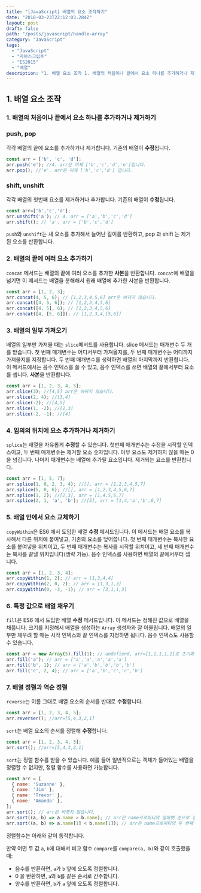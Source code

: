 ```yaml
---
title: "[JavaScript] 배열의 요소 조작하기"
date: "2018-03-23T22:12:03.284Z"
layout: post
draft: false
path: "/posts/javascript/handle-array"
category: "JavaScript"
tags:
  - "JavaScript"
  - "자바스크립트"
  - "ES2015"
  - "배열"
description: "1. 배열 요소 조작 1. 배열의 처음이나 끝에서 요소 하나를 추가하거나 제거하기 push, pop 각각 배열의 끝에 요소를 추가하거나 제거합니다. 기존의 배열이 수정됩니다."
---
```


## 1. 배열 요소 조작

### 1. 배열의 처음이나 끝에서 요소 하나를 추가하거나 제거하기

### push, pop

각각 배열의 끝에 요소를 추가하거나 제거합니다. 기존의 배열이 **수정**됩니다.

```javascript
const arr = ['b', 'c', 'd'];
arr.push('e'); //4. arr은 이제 ['b','c','d','e']입니다.
arr.pop(); //'e'. arr은 이제 ['b','c','d'] 입니다.
```

### shift, unshift

각각 배열의 첫번째 요소를 제거하거나 추가합니다. 기존의 배열이 **수정**됩니다.

```JavaScript
const arr=['b','c','d'];
arr.unshift('a'); // 4. arr = ['a','b','c','d']
arr.shift(); // 'a'. arr = ['b','c','d']
```

`push`와 `unshift`는 새 요소를 추가해서 늘어난 길이를 반환하고, pop 과 shift 는 제거된 요소를 반환합니다.

### 2. 배열의 끝에 여러 요소 추가하기

`concat` 메서드는 배열의 끝에 여러 요소를 추가한 **사본**을 반환합니다. `concat`에 배열을 넘기면 이 메서드는 배열을 분해해서 원래 배열에 추가한 사본을 반환합니다.

```javascript
const arr = [1, 2, 3];
arr.concat(4, 5, 6); // [1,2,3,4,5,6] arr은 바뀌지 않습니다.
arr.concat([4, 5, 6]); // [1,2,3,4,5,6]
arr.concat([4, 5], 6); // [1,2,3,4,5,6]
arr.concat([4, [5, 6]]); // [1,2,3,4,[5,6]]
```

### 3. 배열의 일부 가져오기

배열의 일부만 가져올 때는 `slice`메서드를 사용합니다. slice 메서드는 매개변수 두 개를 받습니다. 첫 번째 매개변수는 어디서부터 가져올지를, 두 번째 매개변수는 어디까지 가져올지를 지정합니다. 두 번째 매개변수를 생략하면 배열의 마지막까지 반환합니다. 이 메서드에서는 음수 인덱스를 쓸 수 있고, 음수 인덱스를 쓰면 배열의 끝에서부터 요소를 셉니다. **사본**을 반환합니다.

```javascript
const arr = [1, 2, 3, 4, 5];
arr.slice(3); //[4,5] arr은 바뀌지 않습니다.
arr.slice(2, 4); //[3,4]
arr.slice(-2); //[4,5]
arr.slice(1, -2); //[2,3]
arr.slice(-2, -1); //[4]
```

### 4. 임의의 위치에 요소 추가하거나 제거하기

`splice`는 배열을 자유롭게 **수정**할 수 있습니다. 첫번째 매개변수는 수정을 시작할 인덱스이고, 두 번째 매개변수는 제거할 요소 숫자입니다. 아무 요소도 제거하지 않을 때는 0 을 넘깁니다. 나머지 매개변수는 배열에 추가될 요소입니다. 제거되는 요소를 반환합니다.

```javascript
const arr = [1, 5, 7];
arr.splice(1, 0, 2, 3, 4); //[], arr = [1,2,3,4,5,7]
arr.splice(5, 0, 6); //[], arr = [1,2,3,4,5,6,7]
arr.splice(1, 2); //[2,3], arr = [1,4,5,6,7]
arr.splice(2, 1, 'a', 'b'); //[5], arr = [1,4,'a','b',6,7]
```

### 5. 배열 안에서 요소 교체하기

`copyWithin`은 ES6 에서 도입한 배열 **수정** 메서드입니다. 이 메서드는 배열 요소를 복사해서 다른 위치에 붙여넣고, 기존의 요소를 덮어씁니다. 첫 번째 매개변수는 복사한 요소를 붙여넣을 위치이고, 두 번째 매개변수는 복사를 시작할 위치이고, 세 번째 매개변수는 복사를 끝낼 위치입니다(생략 가능). 음수 인덱스를 사용하면 배열의 끝에서부터 셉니다.

```javascript
const arr = [1, 2, 3, 4];
arr.copyWithin(1, 2); // arr = [1,3,4,4]
arr.copyWithin(2, 0, 2); // arr = [1,3,1,3]
arr.copyWithin(0, -3, -1); // arr = [3,1,1,3]
```

### 6. 특정 값으로 배열 채우기

`fill`은 ES6 에서 도입한 배열 **수정** 메서드입니다. 이 메서드는 정해진 값으로 배열을 채웁니다. 크기를 지정해서 배열을 생성하는 `Array` 생성자와 잘 어울립니다. 배열의 일부만 채우려 할 때는 시작 인덱스와 끝 인덱스를 지정하면 됩니다. 음수 인덱스도 사용할 수 있습니다.

```javascript
const arr = new Array(5).fill(1); // undefiend, arr=[1,1,1,1,1]로 초기화
arr.fill('a'); // arr = ['a','a','a','a','a']
arr.fill('b', 1); // arr = ['a','b','b','b','b']
arr.fill('c', 2, 4); // arr = ['a','b','c','c','b']
```

### 7. 배열 정렬과 역순 정렬

`reverse`는 이름 그대로 배열 요소의 순서를 반대로 **수정**합니다.

```javascript
const arr = [1, 2, 3, 4, 5];
arr.reverser(); //arr=[5,4,3,2,1]
```

`sort`는 배열 요소의 순서를 정렬해 **수정**합니다.

```javascript
const arr = [1, 2, 3, 4, 5];
arr.sort(); //arr=[5,4,3,2,1]
```

`sort`는 정렬 함수를 받을 수 있습니다. 예를 들어 일반적으로는 객체가 들어있는 배열을 정렬할 수 없지만, 정렬 함수를 사용하면 가능합니다.

```javascript
const arr = [
  { name: 'Suzanne' },
  { name: 'Jim' },
  { name: 'Trevor' },
  { name: 'Amanda' },
];
arr.sort(); // arr은 바뀌지 않습니다.
arr.sort((a, b) => a.name > b.name); // arr은 name프로퍼티의 알파벳 순으로 정렬됩니다.
arr.sort((a, b) => a.name[1] < b.name[1]); // arr은 name프로퍼티의 두 번째 글자의 알파벳 역순으로 정렬됩니다.
```

정렬함수는 아래와 같이 동작합니다.

만약 어떤 두 값 `a`, `b`에 대해서 비교 함수 `compare`를 `compare(a, b)`와 같이 호출했을 때:

* 음수를 반환하면, `a`가 `b` 앞에 오도록 정렬합니다.
* 0 을 반환하면, `a`와 `b`를 같은 순서로 간주합니다.
* 양수를 반환하면, `b`가 `a` 앞에 오도록 정렬합니다.
